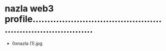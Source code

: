 # nazla web3 profile..........................................................................
- 0xnazla (1).jpg
